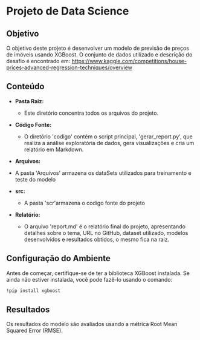 # Projeto de Data Science

## Objetivo
O objetivo deste projeto é desenvolver um modelo de previsão de preços de imóveis usando XGBoost. 
O conjunto de dados utilizado e descrição do desafio é encontrado em:
https://www.kaggle.com/competitions/house-prices-advanced-regression-techniques/overview

## Conteúdo
- **Pasta Raiz:**
  - Este diretório concentra todos os arquivos do projeto.
- **Código Fonte:**
  - O diretório 'codigo' contém o script principal, 'gerar_report.py', que realiza a análise exploratória de dados, gera visualizações e cria um relatório em Markdown.
    
 - **Arquivos:**
  - A pasta 'Arquivos' armazena os dataSets utilizados para treinamento e teste do modelo

- **src:**
  - A pasta 'scr'armazena o codigo fonte do projeto
 
- **Relatório:**
  - O arquivo 'report.md' é o relatório final do projeto, apresentando detalhes sobre o tema, URL no GitHub, dataset utilizado, modelos desenvolvidos e resultados obtidos, o mesmo fica na raiz.


## Configuração do Ambiente
Antes de começar, certifique-se de ter a biblioteca XGBoost instalada. Se ainda não estiver instalada, você pode fazê-lo usando o comando:
```bash
!pip install xgboost
````
## Resultados
Os resultados do modelo são avaliados usando a métrica Root Mean Squared Error (RMSE).
